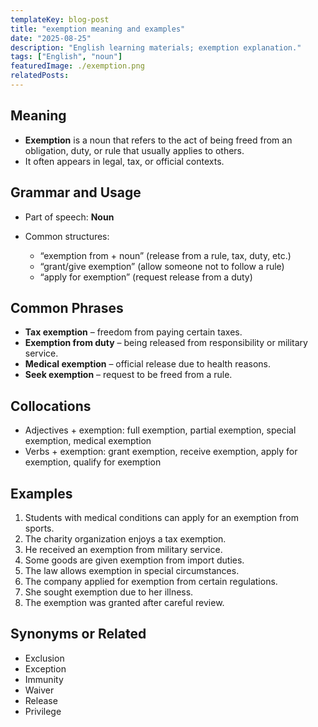 ```yaml
---
templateKey: blog-post
title: "exemption meaning and examples"
date: "2025-08-25"
description: "English learning materials; exemption explanation."
tags: ["English", "noun"]
featuredImage: ./exemption.png
relatedPosts:
---
```


## Meaning

- **Exemption** is a noun that refers to the act of being freed from an obligation, duty, or rule that usually applies to others.
- It often appears in legal, tax, or official contexts.

## Grammar and Usage

- Part of speech: **Noun**
- Common structures:

  - “exemption from + noun” (release from a rule, tax, duty, etc.)
  - “grant/give exemption” (allow someone not to follow a rule)
  - “apply for exemption” (request release from a duty)

## Common Phrases

- **Tax exemption** – freedom from paying certain taxes.
- **Exemption from duty** – being released from responsibility or military service.
- **Medical exemption** – official release due to health reasons.
- **Seek exemption** – request to be freed from a rule.

## Collocations

- Adjectives + exemption: full exemption, partial exemption, special exemption, medical exemption
- Verbs + exemption: grant exemption, receive exemption, apply for exemption, qualify for exemption

## Examples

1. Students with medical conditions can apply for an exemption from sports.
2. The charity organization enjoys a tax exemption.
3. He received an exemption from military service.
4. Some goods are given exemption from import duties.
5. The law allows exemption in special circumstances.
6. The company applied for exemption from certain regulations.
7. She sought exemption due to her illness.
8. The exemption was granted after careful review.

## Synonyms or Related

- Exclusion
- Exception
- Immunity
- Waiver
- Release
- Privilege
